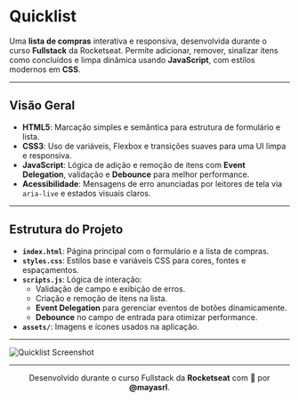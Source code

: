 # Quicklist

Uma **lista de compras** interativa e responsiva, desenvolvida durante o curso **Fullstack** da Rocketseat. Permite adicionar, remover, sinalizar itens como concluídos e limpa dinâmica usando **JavaScript**, com estilos modernos em **CSS**.

---

## Visão Geral

- **HTML5**: Marcação simples e semântica para estrutura de formulário e lista.  
- **CSS3**: Uso de variáveis, Flexbox e transições suaves para uma UI limpa e responsiva.  
- **JavaScript**: Lógica de adição e remoção de itens com **Event Delegation**, validação e **Debounce** para melhor performance.  
- **Acessibilidade**: Mensagens de erro anunciadas por leitores de tela via `aria-live` e estados visuais claros.

---

## Estrutura do Projeto

- **`index.html`**: Página principal com o formulário e a lista de compras.  
- **`styles.css`**: Estilos base e variáveis CSS para cores, fontes e espaçamentos.  
- **`scripts.js`**: Lógica de interação:  
  - Validação de campo e exibição de erros.  
  - Criação e remoção de itens na lista.  
  - **Event Delegation** para gerenciar eventos de botões dinamicamente.  
  - **Debounce** no campo de entrada para otimizar performance.  
- **`assets/`**: Imagens e ícones usados na aplicação.

---

  <img src="https://github.com/user-attachments/assets/03127d88-a364-407d-a25d-f7df1ee1ca4d" alt="Quicklist Screenshot" />

---

<p align="center">
  Desenvolvido durante o curso Fullstack da <strong>Rocketseat</strong> com 💛 por <strong>@mayasrl</strong>.
</p>
